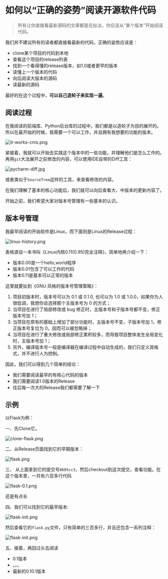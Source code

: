 如何以“正确的姿势”阅读开源软件代码
===

> 所有让你直接看最新源码的文章都是在扯淡，你应该从“某个版本”开始阅读代码。

我们并不建议所有的读者都直接看最新的代码，正确的姿势应该是：

- clone某个项目的代码到本地
- 查看这个项目的release列表
- 找到一个看得懂的release版本，如1.0或者更早的版本
- 读懂上一个版本的代码
- 向后阅读大版本的源码
- 读最新的源码

最好的在这个过程中，**可以自己造轮子来实现一遍**。 

## 阅读过程

在我阅读的前端库、Python后台库的过程中，我们都是以造轮子为目的展开的。所以在最开始的时候，我需要一个可以工作，并且拥有我想要的功能的版本。

![it-works-cms.png](./img/it-works-cms.png)

紧接着，我就可以开始去实践这个版本中的一些功能，并理解他们是怎么工作的。再用`git`大法展开之前修改的内容，可以使用IDE自带的Diff工具：

![pycharm-diff.jpg](./img/pycharm-diff.jpg)

或者类似于`SourceTree`这样的工具，来查看修改的内容。

在我们理解了基本的核心功能后，我们就可以向后查看大、中版本的更新内容了。

开始之前，我们希望大家对版本号管理有一些基本的认识。
## 版本号管理

我最早阅读的开始软件是Linux，而下面则是Linux的Release过程：

![linux-history.png](./img/linux-history.png)

表格源自一本书叫《Linux内核0.11(0.95)完全注释》，简单地再介绍一下：

- 版本0.00是一个hello,world程序
- 版本0.01包含了可以工作的代码
- 版本0.11是基本可以正常的版本

这里就要扯到《GNU 风格的版本号管理策略》：

1. 项目初版本时，版本号可以为 0.1 或 0.1.0, 也可以为 1.0 或 1.0.0，如果你为人很低调，我想你会选择那个主版本号为 0 的方式；
2. 当项目在进行了局部修改或 bug 修正时，主版本号和子版本号都不变，修正版本号加 1；
3. 当项目在原有的基础上增加了部分功能时，主版本号不变，子版本号加 1，修正版本号复位为 0，因而可以被忽略掉；
4. 当项目在进行了重大修改或局部修正累积较多，而导致项目整体发生全局变化时，主版本号加 1；
5. 另外，编译版本号一般是编译器在编译过程中自动生成的，我们只定义其格式，并不进行人为控制。

因此，我们可以得到几个简单的结论：

- 我们需要阅读最早的有核心代码的版本
- 我们需要阅读1.0版本的Release
- 往后每一次大的Release我们都需要了解一下

## 示例

以Flask为例：

一、先Clone它。

![clone-flask.png](./img/clone-flask.png)

二、从Release页面找到它的早期版本：

![flask.png](./img/flask.png)

三、 从上面拿到它的提交号`8605cc3`，然后checkout到这次提交，查看功能。在这个版本里，一共有六百多行代码

![flask-0.1.png](./img/flask-0.1.png)

还是有点长

四、我们可以找到它的最早版本:

![flask-init.png](./img/flask-init.png)

然后查看它的`flask.py`文件，只有简单的三百多行，并且还包含一系列注释：

![flask-init.png](./img/flask-init.png)

五、接着，再回过头去阅读

- 0.1版本
- 。。。
- 最新的0.10.1版本
